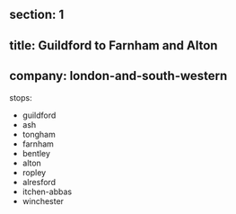 ﻿section: 1
----
title: Guildford to Farnham and Alton
----
company: london-and-south-western
----
stops:
- guildford
- ash
- tongham
- farnham
- bentley
- alton
- ropley
- alresford
- itchen-abbas
- winchester
